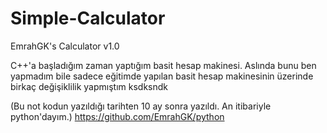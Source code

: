 # Simple-Calculator
EmrahGK's Calculator v1.0

C++'a başladığım zaman yaptığım basit hesap makinesi. Aslında bunu ben yapmadım bile sadece eğitimde yapılan basit hesap makinesinin üzerinde birkaç değişiklilik yapmıştım ksdksndk

(Bu not kodun yazıldığı tarihten 10 ay sonra yazıldı. An itibariyle python'dayım.)
https://github.com/EmrahGK/python


